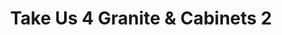 ---
title: "Take Us 4 Granite & Cabinets 2"
url: /hatboro/take-us-4-granite-and-cabinets-2/
shop: furniture
---